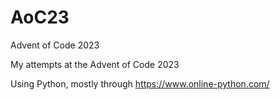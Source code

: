 # AoC23
Advent of Code 2023

My attempts at the Advent of Code 2023

Using Python, mostly through https://www.online-python.com/
